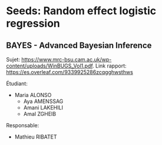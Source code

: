 # Seeds: Random effect logistic regression
## BAYES - Advanced Bayesian Inference

Sujet: https://www.mrc-bsu.cam.ac.uk/wp-content/uploads/WinBUGS_Vol1.pdf. 
Link rapport: https://es.overleaf.com/9339925286zcqgghwsthws

Étudiant:
  - Maria ALONSO 
	-	Aya AMENSSAG 
	-	Amani LAKEHILI
	-	Amal ZGHEIB 

Responsable: 
  - Mathieu RIBATET	
